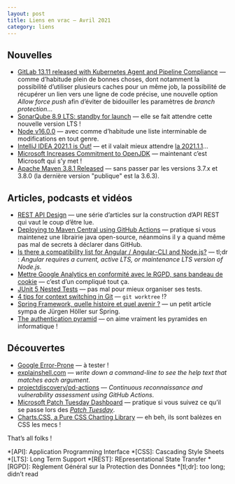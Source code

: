 ```yaml
---
layout: post
title: Liens en vrac — Avril 2021
category: liens
---
```


## Nouvelles

- [GitLab 13.11 released with Kubernetes Agent and Pipeline Compliance](https://about.gitlab.com/releases/2021/04/22/gitlab-13-11-released/)
  — comme d’habitude plein de bonnes choses, dont notamment la possibilité d’utiliser plusieurs caches pour un même job, la possibilité de récupérer un lien
    vers une ligne de code précise, une nouvelle option _Allow force push_ afin d’éviter de bidouiller les paramètres de _branch protection_...
- [SonarQube 8.9 LTS: standby for launch](https://blog.sonarsource.com/sonarqube-lts-89-standby)
  — elle se fait attendre cette nouvelle version LTS !
- [Node v16.0.0](https://nodejs.org/en/blog/release/v16.0.0/)
  — avec comme d’habitude une liste interminable de modifications en tout genre.
- [IntelliJ IDEA 2021.1 is Out!](https://blog.jetbrains.com/idea/2021/04/intellij-idea-2021-1/)
  — et il valait mieux attendre [la 2021.1.1](https://blog.jetbrains.com/idea/2021/04/intellij-idea-2021-1-1/)...
- [Microsoft Increases Commitment to OpenJDK](https://www.azul.com/blog/microsoft-increases-commitment-to-openjdk/)
  — maintenant c’est Microsoft qui s’y met !
- [Apache Maven 3.8.1 Released](https://mail-archives.apache.org/mod_mbox/maven-announce/202104.mbox/%3cMailbird-0918dc43-dc18-4008-b83b-8bc8b1528177@apache.org%3e)
  — sans passer par les versions 3.7.x et 3.8.0 (la dernière version "publique" est la 3.6.3).

## Articles, podcasts et vidéos

- [REST API Design](https://www.mscharhag.com/p/rest-api-design)
  — une série d’articles sur la construction d’API REST qui vaut le coup d’être lue.
- [Deploying to Maven Central using GitHub Actions](https://bjansen.github.io/java/2021/02/03/deploying-to-maven-central-using-github-actions.html)
  — pratique si vous maintenez une librairie java open-source, néanmoins il y a quand même pas mal de secrets à déclarer dans GitHub.
- [Is there a compatibility list for Angular / Angular-CLI and Node.js?](https://stackoverflow.com/questions/60248452/is-there-a-compatibility-list-for-angular-angular-cli-and-node-js)
  — tl;dr : _Angular requires a current, active LTS, or maintenance LTS version of Node.js._
- [Mettre Google Analytics en conformité avec le RGPD, sans bandeau de cookie](https://www.geek-directeur-technique.com/2021/04/15/mettre-google-analytics-en-conformite-avec-le-rgpd-sans-bandeau-de-cookie)
  — c’est d’un compliqué tout ça.
- [JUnit 5 Nested Tests](https://mkyong.com/junit5/junit-5-nested-test-examples/)
  — pas mal pour mieux organiser ses tests.
- [4 tips for context switching in Git](https://opensource.com/article/21/4/context-switching-git)
  — `git worktree` !?
- [Spring Framework, quelle histoire et quel avenir ?](https://www.programmez.com/avis-experts/spring-framework-quelle-histoire-et-quel-avenir-31652)
  — un petit article sympa de Jürgen Höller sur Spring.
- [The authentication pyramid](https://damienbod.com/2021/03/17/the-authentication-pyramid/)
  — on aime vraiment les pyramides en informatique !

## Découvertes

- [Google Error-Prone](https://mincong.io/2020/11/08/google-error-prone/)
  — à tester !
- [explainshell.com](https://explainshell.com)
  — _write down a command-line to see the help text that matches each argument_.
- [projectdiscovery/pd-actions](https://github.com/projectdiscovery/pd-actions)
  — _Continuous reconnaissance and vulnerability assessment using GitHub Actions_.
- [Microsoft Patch Tuesday Dashboard](https://patchtuesdaydashboard.com/)
  — pratique si vous suivez ce qu’il se passe lors des [_Patch Tuesday_](https://fr.wikipedia.org/wiki/Patch_Tuesday).
- [Charts.CSS, a Pure CSS Charting Library](https://www.infoq.com/news/2021/04/charts-css-data-visulaization/)
  — eh beh, ils sont balèzes en CSS les mecs !

That’s all folks !

*[API]: Application Programming Interface
*[CSS]: Cascading Style Sheets
*[LTS]: Long Term Support
*[REST]: REpresentational State Transfer
*[RGPD]: Règlement Général sur la Protection des Données
*[tl;dr]: too long; didn’t read
